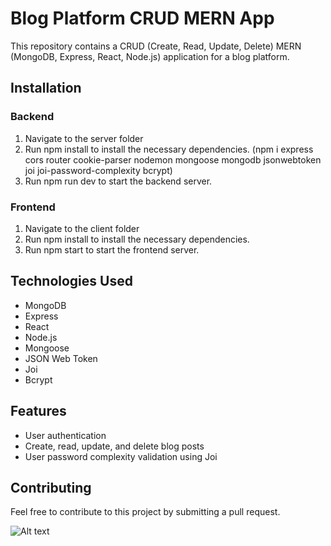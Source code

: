 <!DOCTYPE html>
<html>
<head>
</head>
<body>
  <h1>Blog Platform CRUD MERN App</h1>
  <p>This repository contains a CRUD (Create, Read, Update, Delete) MERN (MongoDB, Express, React, Node.js) application for a blog platform.</p>
  
  <h2>Installation</h2>
  <h3>Backend</h3>
  <ol>
    <li>Navigate to the server folder</li>
    <li>Run npm install to install the necessary dependencies. (npm i express cors router cookie-parser nodemon mongoose mongodb jsonwebtoken joi joi-password-complexity bcrypt) </li>
    <li>Run npm run dev to start the backend server.</li>
  </ol>

  <h3>Frontend</h3>
  <ol>
    <li>Navigate to the client folder</li>
    <li>Run npm install to install the necessary dependencies.</li>
    <li>Run npm start to start the frontend server.</li>
  </ol>

  <h2>Technologies Used</h2>
  <ul>
    <li>MongoDB</li>
    <li>Express</li>
    <li>React</li>
    <li>Node.js</li>
    <li>Mongoose</li>
    <li>JSON Web Token</li>
    <li>Joi</li>
    <li>Bcrypt</li>
  </ul>

  <h2>Features</h2>
  <ul>
    <li>User authentication</li>
    <li>Create, read, update, and delete blog posts</li>
    <li>User password complexity validation using Joi</li>
  </ul>

  <h2>Contributing</h2>
  <p>Feel free to contribute to this project by submitting a pull request.</p>

</body>
</html>

![Alt text](https://i.ibb.co/P1JJM3h/Screenshot-from-2024-04-12-16-42-23.png)
